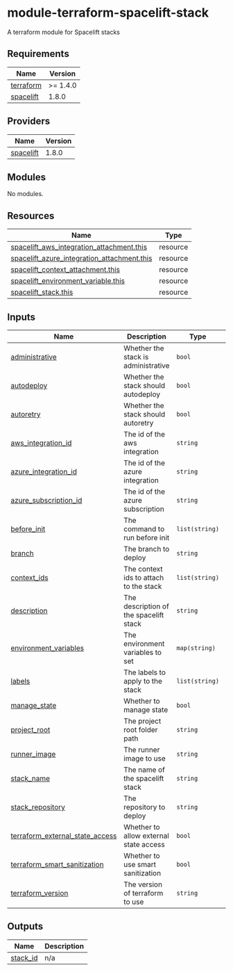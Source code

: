 # module-terraform-spacelift-stack
A terraform module for Spacelift stacks

<!-- BEGIN_TF_DOCS -->
## Requirements

| Name | Version |
|------|---------|
| <a name="requirement_terraform"></a> [terraform](#requirement\_terraform) | >= 1.4.0 |
| <a name="requirement_spacelift"></a> [spacelift](#requirement\_spacelift) | 1.8.0 |

## Providers

| Name | Version |
|------|---------|
| <a name="provider_spacelift"></a> [spacelift](#provider\_spacelift) | 1.8.0 |

## Modules

No modules.

## Resources

| Name | Type |
|------|------|
| [spacelift_aws_integration_attachment.this](https://registry.terraform.io/providers/spacelift-io/spacelift/1.8.0/docs/resources/aws_integration_attachment) | resource |
| [spacelift_azure_integration_attachment.this](https://registry.terraform.io/providers/spacelift-io/spacelift/1.8.0/docs/resources/azure_integration_attachment) | resource |
| [spacelift_context_attachment.this](https://registry.terraform.io/providers/spacelift-io/spacelift/1.8.0/docs/resources/context_attachment) | resource |
| [spacelift_environment_variable.this](https://registry.terraform.io/providers/spacelift-io/spacelift/1.8.0/docs/resources/environment_variable) | resource |
| [spacelift_stack.this](https://registry.terraform.io/providers/spacelift-io/spacelift/1.8.0/docs/resources/stack) | resource |

## Inputs

| Name | Description | Type | Default | Required |
|------|-------------|------|---------|:--------:|
| <a name="input_administrative"></a> [administrative](#input\_administrative) | Whether the stack is administrative | `bool` | `false` | no |
| <a name="input_autodeploy"></a> [autodeploy](#input\_autodeploy) | Whether the stack should autodeploy | `bool` | `false` | no |
| <a name="input_autoretry"></a> [autoretry](#input\_autoretry) | Whether the stack should autoretry | `bool` | `false` | no |
| <a name="input_aws_integration_id"></a> [aws\_integration\_id](#input\_aws\_integration\_id) | The id of the aws integration | `string` | `null` | no |
| <a name="input_azure_integration_id"></a> [azure\_integration\_id](#input\_azure\_integration\_id) | The id of the azure integration | `string` | `null` | no |
| <a name="input_azure_subscription_id"></a> [azure\_subscription\_id](#input\_azure\_subscription\_id) | The id of the azure subscription | `string` | `null` | no |
| <a name="input_before_init"></a> [before\_init](#input\_before\_init) | The command to run before init | `list(string)` | `[]` | no |
| <a name="input_branch"></a> [branch](#input\_branch) | The branch to deploy | `string` | `"main"` | no |
| <a name="input_context_ids"></a> [context\_ids](#input\_context\_ids) | The context ids to attach to the stack | `list(string)` | `[]` | no |
| <a name="input_description"></a> [description](#input\_description) | The description of the spacelift stack | `string` | n/a | yes |
| <a name="input_environment_variables"></a> [environment\_variables](#input\_environment\_variables) | The environment variables to set | `map(string)` | `{}` | no |
| <a name="input_labels"></a> [labels](#input\_labels) | The labels to apply to the stack | `list(string)` | `[]` | no |
| <a name="input_manage_state"></a> [manage\_state](#input\_manage\_state) | Whether to manage state | `bool` | `true` | no |
| <a name="input_project_root"></a> [project\_root](#input\_project\_root) | The project root folder path | `string` | `null` | no |
| <a name="input_runner_image"></a> [runner\_image](#input\_runner\_image) | The runner image to use | `string` | `"ghcr.io/mervinhemaraju/spacelift-runner-image:prod"` | no |
| <a name="input_stack_name"></a> [stack\_name](#input\_stack\_name) | The name of the spacelift stack | `string` | `null` | no |
| <a name="input_stack_repository"></a> [stack\_repository](#input\_stack\_repository) | The repository to deploy | `string` | n/a | yes |
| <a name="input_terraform_external_state_access"></a> [terraform\_external\_state\_access](#input\_terraform\_external\_state\_access) | Whether to allow external state access | `bool` | `true` | no |
| <a name="input_terraform_smart_sanitization"></a> [terraform\_smart\_sanitization](#input\_terraform\_smart\_sanitization) | Whether to use smart sanitization | `bool` | `true` | no |
| <a name="input_terraform_version"></a> [terraform\_version](#input\_terraform\_version) | The version of terraform to use | `string` | `"1.4.0"` | no |

## Outputs

| Name | Description |
|------|-------------|
| <a name="output_stack_id"></a> [stack\_id](#output\_stack\_id) | n/a |
<!-- END_TF_DOCS -->
